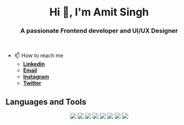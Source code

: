 <h1 align="center">Hi 👋, I'm Amit Singh</h1>
<h3 align="center">A passionate Frontend developer and UI/UX Designer</h3>


<!-- <img src="https://github.githubassets.com/images/modules/site/home-campaign/astrocat.png" height="300px" align="right" /> -->
<br>

- 📫 How to reach me 
    - <a href="https://www.linkedin.com/in/ermtz/" target="_blank"> **Linkedin** </a>
    - <a href="mailto:amitmansingh2003@gmail.com" target="_blank"> **Email** </a>
    - <a href="https://www.instagram.com/iamitsingh_007" target="_blank"> **Instagram** </a>
    - <a href="https://twitter.com/ermtz_7" target="_blank"> **Twitter** </a>


<!-- 
<img width="100%" src="https://activity-graph.herokuapp.com/graph?username=noobmaster432&bg_color=000000&color=1fdbd8&line=ff5c5c&point=1adbce&area=true&hide_border=false" /> -->

## Languages and Tools

<p align="center">  
<img  src="https://readme-components.vercel.app/api?component=logo&fill=black&logo=react&animation=spin&svgfill=15d8fe">  
<!-- <img  src="https://readme-components.vercel.app/api?component=logo&fill=black&logo=next.js&svgfill=ffffff"> -->
<!-- <img  src="https://readme-components.vercel.app/api?component=logo&fill=black&logo=java&svgfill=ffffff"> -->
<!-- <img  src="https://readme-components.vercel.app/api?component=logo&fill=black&logo=node.js&svgfill=659b60"> -->
<img  src="https://readme-components.vercel.app/api?component=logo&fill=black&logo=javascript&svgfill=f6df1c">
<img  src="https://readme-components.vercel.app/api?component=logo&fill=black&logo=CSS3&svgfill=264de4">
<img  src="https://readme-components.vercel.app/api?component=logo&fill=black&logo=tailwindcss&svgfill=028dd1">
<img  src="https://readme-components.vercel.app/api?component=logo&fill=black&logo=bootstrap&svgfill=563d7c">
<img  src="https://readme-components.vercel.app/api?component=logo&fill=black&logo=html5&svgfill=e34c26">
<!-- <img  src="https://readme-components.vercel.app/api?component=logo&fill=black&logo=mongodb&svgfill=659b60"> -->
<img  src="https://readme-components.vercel.app/api?component=logo&fill=black&logo=github">
<img  src="https://readme-components.vercel.app/api?component=logo&fill=black&logo=python&svgfill=4584b6">
<!-- <img  src="https://readme-components.vercel.app/api?component=logo&fill=black&logo=express.js&svgfill=2d79c7"> -->
</p>  

